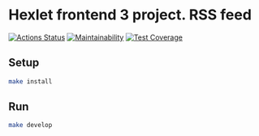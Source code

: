 # Hexlet frontend 3 project. RSS feed

[![Actions Status](https://github.com/isour/frontend-project-lvl3/workflows/hexlet-check/badge.svg)](https://github.com/isour/frontend-project-lvl3/actions)
[![Maintainability](https://api.codeclimate.com/v1/badges/ea9438644a1bb28f5149/maintainability)](https://codeclimate.com/github/isour/frontend-project-lvl3/maintainability)
[![Test Coverage](https://api.codeclimate.com/v1/badges/ea9438644a1bb28f5149/test_coverage)](https://codeclimate.com/github/isour/frontend-project-lvl3/test_coverage)

## Setup

```sh
make install
```

## Run

```sh
make develop
```